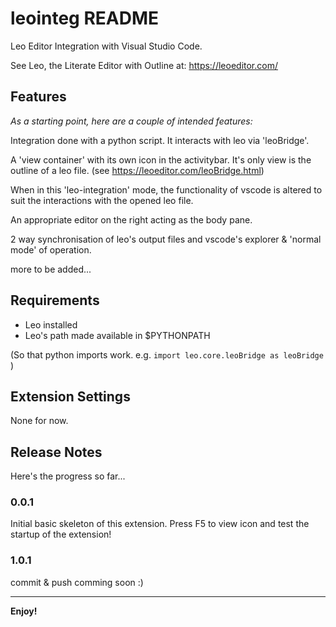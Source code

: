 # leointeg README

Leo Editor Integration with Visual Studio Code.

See Leo, the Literate Editor with Outline at: https://leoeditor.com/

## Features

_As a starting point, here are a couple of intended features:_

Integration done with a python script. It interacts with leo via 'leoBridge'.

A 'view container' with its own icon in the activitybar. It's only view is the outline of a leo file. (see https://leoeditor.com/leoBridge.html)

When in this 'leo-integration' mode, the functionality of vscode is altered to suit the interactions with the opened leo file.

An appropriate editor on the right acting as the body pane.

2 way synchronisation of leo's output files and vscode's explorer & 'normal mode' of operation.

more to be added...

## Requirements

- Leo installed
- Leo's path made available in \$PYTHONPATH

(So that python imports work. e.g. `import leo.core.leoBridge as leoBridge` )

## Extension Settings

None for now.

## Release Notes

Here's the progress so far...

### 0.0.1

Initial basic skeleton of this extension. Press F5 to view icon and test the startup of the extension!

### 1.0.1

commit & push comming soon :)

---

**Enjoy!**
